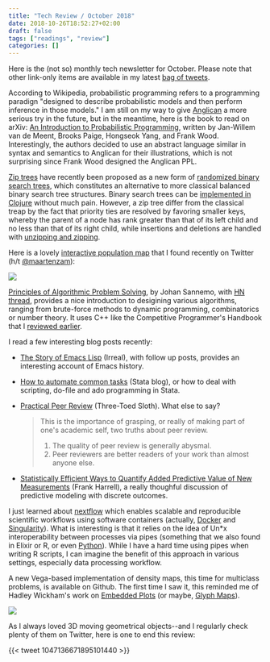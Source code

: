 ```yaml
---
title: "Tech Review / October 2018"
date: 2018-10-26T18:52:27+02:00
draft: false
tags: ["readings", "review"]
categories: []
---
```


Here is the (not so) monthly tech newsletter for October. Please note that other link-only items are available in my latest [bag of tweets](/post/bag-of-tweets-103).

<!--more-->

According to Wikipedia, probabilistic programming refers to a programming paradign "designed to describe probabilistic models and then perform inference in those models." I am still on my way to give [Anglican](http://www.robots.ox.ac.uk/~fwood/anglican/language/index.html) a more serious try in the future, but in the meantime, here is the book to read on arXiv: [An Introduction to Probabilistic Programming](https://arxiv.org/abs/1809.10756), written by Jan-Willem van de Meent, Brooks Paige, Hongseok Yang, and Frank Wood. Interestingly, the authors decided to use an abstract language similar in syntax and semantics to Anglican for their illustrations, which is not surprising since Frank Wood designed the Anglican PPL.

[Zip trees](https://arxiv.org/abs/1806.06726) have recently been proposed as a new form of [randomized binary search trees](https://en.wikipedia.org/wiki/Treap), which constitutes an alternative to more classical balanced binary search tree structures. Binary search trees can be [implemented in Clojure](https://eddmann.com/posts/binary-search-trees-in-clojure/) without much pain. However, a zip tree differ from the classical treap by the fact that priority ties are resolved by favoring smaller keys, whereby the parent of a node has rank greater than that of its left child and no less than that of its right child, while insertions and deletions are handled with [unzipping and zipping](https://rd.springer.com/article/10.1007%2FBF02576649).

Here is a lovely [interactive population map](https://pudding.cool/2018/10/city_3d/) that I found recently on Twitter (h/t [@maartenzam](https://twitter.com/maartenzam/status/1055200741575614465)):

![](/img/DqTTMpkWkAEd_ws.jpg-large.jpeg)

[Principles of Algorithmic Problem Solving](https://www.csc.kth.se/~jsannemo/slask/main.pdf), by Johan Sannemo, with [HN thread](https://news.ycombinator.com/item?id=18287355), provides a nice introduction to desigining various algorithms, ranging from brute-force methods to dynamic programming, combinatorics or number theory. It uses C++ like the Competitive Programmer's Handbook that I [reviewed earlier](/post/the-competitive-programmer-s-handbook).

I read a few interesting blog posts recently:

- [The Story of Emacs Lisp](http://irreal.org/blog/?p=7561) (Irreal), with follow up posts, provides an interesting account of Emacs history.
- [How to automate common tasks](https://blog.stata.com/2018/10/09/how-to-automate-common-tasks/) (Stata blog), or how to deal with scripting, do-file and ado programming in Stata.
- [Practical Peer Review](http://bactra.org/weblog/practical-peer-review.html) (Three-Toed Sloth). What else to say?

  > This is the importance of grasping, or really of making part of one's academic self, two truths about peer review.
  >
  > 1. The quality of peer review is generally abysmal.
  > 2. Peer reviewers are better readers of your work than almost anyone else.

- [Statistically Efficient Ways to Quantify Added Predictive Value of New Measurements](http://fharrell.com/post/addvalue/) (Frank Harrell), a really thoughful discussion of predictive modeling with discrete outcomes.

I just learned about [nextflow](https://www.nextflow.io) which enables scalable and reproducible scientific workflows using software containers (actually, [Docker](http://docker.io/) and [Singularity](http://singularity.lbl.gov/)). What is interesting is that it relies on the idea of Un\*x interoperability between processes via pipes (something that we also found in Elixir or R, or even [Python](https://hackernoon.com/adding-a-pipe-operator-to-python-19a3aa295642)). While I have a hard time using pipes when writing R scripts, I can imagine the benefit of this approach in various settings, especially data processing workflow.

A new Vega-based implementation of density maps, this time for multiclass problems, is available on Github. The first time I saw it, this reminded me of Hadley Wickham's work on [Embedded Plots](http://vita.had.co.nz/papers/embedded-plots.html) (or maybe, [Glyph Maps](http://vita.had.co.nz/papers/glyph-maps.html)).

![](/img/multiclass-density-map.png)

As I always loved 3D moving geometrical objects--and I regularly check plenty of them on Twitter, here is one to end this review:

{{< tweet 1047136671895101440 >}}
